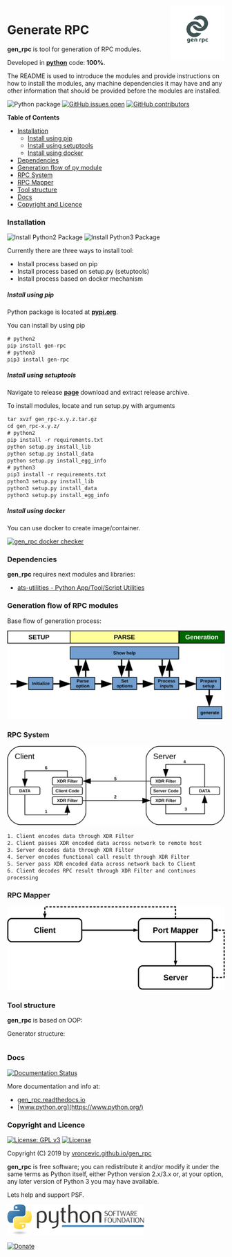 <img align="right" src="https://raw.githubusercontent.com/vroncevic/gen_rpc/dev/docs/gen_rpc_logo.png" width="25%">

# Generate RPC

**gen_rpc** is tool for generation of RPC modules.

Developed in **[python](https://www.python.org/)** code: **100%**.

The README is used to introduce the modules and provide instructions on
how to install the modules, any machine dependencies it may have and any
other information that should be provided before the modules are installed.

![Python package](https://github.com/vroncevic/gen_rpc/workflows/Python%20package%20gen_rpc/badge.svg?branch=master) [![GitHub issues open](https://img.shields.io/github/issues/vroncevic/gen_rpc.svg)](https://github.com/vroncevic/gen_rpc/issues) [![GitHub contributors](https://img.shields.io/github/contributors/vroncevic/gen_rpc.svg)](https://github.com/vroncevic/gen_rpc/graphs/contributors)

<!-- START doctoc generated TOC please keep comment here to allow auto update -->
<!-- DON'T EDIT THIS SECTION, INSTEAD RE-RUN doctoc TO UPDATE -->
**Table of Contents**

- [Installation](#installation)
    - [Install using pip](#install-using-pip)
    - [Install using setuptools](#install-using-setuptools)
    - [Install using docker](#install-using-docker)
- [Dependencies](#dependencies)
- [Generation flow of py module](#generation-flow-of-py-module)
- [RPC System](#rpc-system)
- [RPC Mapper](#rpc-mapper)
- [Tool structure](#tool-structure)
- [Docs](#docs)
- [Copyright and Licence](#copyright-and-licence)

<!-- END doctoc generated TOC please keep comment here to allow auto update -->

### Installation

![Install Python2 Package](https://github.com/vroncevic/gen_rpc/workflows/Install%20Python2%20Package%20gen_rpc/badge.svg?branch=master) ![Install Python3 Package](https://github.com/vroncevic/gen_rpc/workflows/Install%20Python3%20Package%20gen_rpc/badge.svg?branch=master)

Currently there are three ways to install tool:
* Install process based on pip
* Install process based on setup.py (setuptools)
* Install process based on docker mechanism

##### Install using pip

Python package is located at **[pypi.org](https://pypi.org/project/gen-rpc/)**.

You can install by using pip
```
# python2
pip install gen-rpc
# python3
pip3 install gen-rpc
```

##### Install using setuptools

Navigate to release **[page](https://github.com/vroncevic/gen_rpc/releases/)** download and extract release archive.

To install modules, locate and run setup.py with arguments
```
tar xvzf gen_rpc-x.y.z.tar.gz
cd gen_rpc-x.y.z/
# python2
pip install -r requirements.txt
python setup.py install_lib
python setup.py install_data
python setup.py install_egg_info
# python3
pip3 install -r requirements.txt
python3 setup.py install_lib
python3 setup.py install_data
python3 setup.py install_egg_info
```

##### Install using docker

You can use docker to create image/container.

[![gen_rpc docker checker](https://github.com/vroncevic/gen_rpc/workflows/gen_rpc%20docker%20checker/badge.svg)](https://github.com/vroncevic/gen_rpc/actions?query=workflow%3A%22gen_rpc+docker+checker%22)

### Dependencies

**gen_rpc** requires next modules and libraries:

* [ats-utilities - Python App/Tool/Script Utilities](https://vroncevic.github.io/ats_utilities)

### Generation flow of RPC modules

Base flow of generation process:

![alt tag](https://raw.githubusercontent.com/vroncevic/gen_rpc/dev/docs/gen_rpc_flow.png)

### RPC System
![alt tag](https://raw.githubusercontent.com/vroncevic/gen_rpc/dev/python-tool-docs/rpc_system.png)

```
1. Client encodes data through XDR Filter
2. Client passes XDR encoded data across network to remote host
3. Server decodes data through XDR Filter
4. Server encodes functional call result through XDR Filter
5. Server pass XDR encoded data across network back to Client
6. Client decodes RPC result through XDR Filter and continues processing
```

### RPC Mapper
![alt tag](https://raw.githubusercontent.com/vroncevic/gen_rpc/dev/python-tool-docs/rpc_portmap.png)

### Tool structure

**gen_rpc** is based on OOP:

Generator structure:

```

```

### Docs

[![Documentation Status](https://readthedocs.org/projects/gen_rpc/badge/?version=latest)](https://gen_rpc.readthedocs.io/projects/gen_rpc/en/latest/?badge=latest)

More documentation and info at:
* [gen_rpc.readthedocs.io](https://gen_rpc.readthedocs.io/en/latest/)
* [www.python.org](https://www.python.org/)

### Copyright and Licence

[![License: GPL v3](https://img.shields.io/badge/License-GPLv3-blue.svg)](https://www.gnu.org/licenses/gpl-3.0) [![License](https://img.shields.io/badge/License-Apache%202.0-blue.svg)](https://opensource.org/licenses/Apache-2.0)

Copyright (C) 2019 by [vroncevic.github.io/gen_rpc](https://vroncevic.github.io/gen_rpc)

**gen_rpc** is free software; you can redistribute it and/or modify
it under the same terms as Python itself, either Python version 2.x/3.x or,
at your option, any later version of Python 3 you may have available.

Lets help and support PSF.

[![Python Software Foundation](https://raw.githubusercontent.com/vroncevic/gen_rpc/dev/docs/psf-logo-alpha.png)](https://www.python.org/psf/)

[![Donate](https://www.paypalobjects.com/en_US/i/btn/btn_donateCC_LG.gif)](https://psfmember.org/index.php?q=civicrm/contribute/transact&reset=1&id=2)
